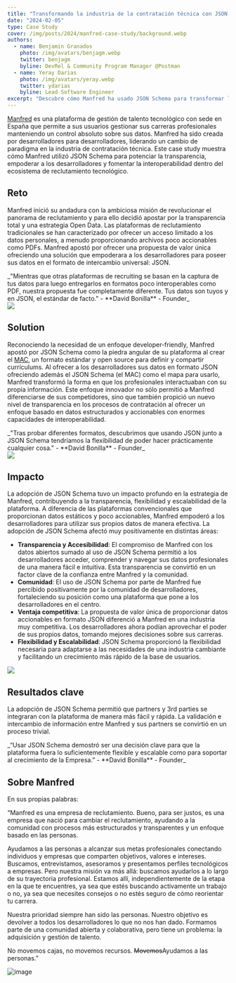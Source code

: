 ```yaml
---
title: "Transformando la industria de la contratación técnica con JSON Schema"
date: "2024-02-05"
type: Case Study
cover: /img/posts/2024/manfred-case-study/background.webp
authors:
  - name: Benjamin Granados
    photo: /img/avatars/benjagm.webp
    twitter: benjagm
    byline: DevRel & Community Program Manager @Postman
  - name: Yeray Darias
    photo: /img/avatars/yeray.webp
    twitter: ydarias
    byline: Lead Software Engineer
excerpt: "Descubre cómo Manfred ha usado JSON Schema para transformar la industria de la contratación técnica."
---
```

[Manfred](https://www.getmanfred.com/) es una plataforma de gestión de talento tecnológico con sede en España que permite a sus usuarios gestionar sus carreras profesionales manteniendo un control absoluto sobre sus datos. Manfred ha sido creada por desarrolladores para desarrolladores, liderando un cambio de paradigma en la industria de contratación técnica. Este case study muestra cómo Manfred utilizó JSON Schema para potenciar la transparencia, empoderar a los desarrolladores y fomentar la interoperabilidad dentro del ecosistema de reclutamiento tecnológico.

## Reto
Manfred inició su andadura con la ambiciosa misión de revolucionar el panorama de reclutamiento y para ello decidió apostar por la transparencia total y una estrategia Open Data. Las plataformas de reclutamiento tradicionales se han caracterizado por ofrecer un acceso limitado a los datos personales, a menudo proporcionando archivos poco accionables como PDFs. Manfred apostó por ofrecer una propuesta de valor única ofreciendo una solución que empoderara a los desarrolladores para poseer sus datos en el formato de intercambio universal: JSON.

<div className="text-2xl my-5 mx-8 border-gray-300 bg-gray-300 p-4 p-t-6 text-center">
  _"Mientras que otras plataformas de recruiting se basan en la captura de tus datos para luego entregarlos en formatos poco interoperables como PDF, nuestra propuesta fue completamente diferente. Tus datos son tuyos y en JSON, el estándar de facto." - **David Bonilla** - Founder_
</div>

<div className='flex flex-wrap justify-center items-center gap-4 w-full'>
    <img className='w-full md:w-full lg:w-3/5 xl:w-3/5 2xl:w-3/5 px-20' src='/img/posts/2024/manfred-case-study/period.webp'/>
</div>

## Solution
Reconociendo la necesidad de un enfoque developer-friendly, Manfred apostó por JSON Schema como la piedra angular de su plataforma al crear el [MAC](https://github.com/getmanfred/mac), un formato estándar y open source para definir y compartir currículums. Al ofrecer a los desarrolladores sus datos en formato JSON ofreciendo además el JSON Schema (el MAC) como el mapa para usarlo, Manfred transformó la forma en que los profesionales interactuaban con su propia información. Este enfoque innovador no sólo permitió a Manfred diferenciarse de sus competidores, sino que también propició un nuevo nivel de transparencia en los procesos de contratación al ofrecer un enfoque basado en datos estructurados y accionables con enormes capacidades de interoperabilidad.

<div className="text-2xl my-5 mx-8 border-gray-300 bg-gray-300 p-4 p-t-6">
  _"Tras probar diferentes formatos, descubrimos que usando JSON junto a JSON Schema tendríamos la flexibilidad de poder hacer prácticamente cualquier cosa." - **David Bonilla** - Founder_
</div>

<div className='flex flex-wrap justify-center items-center gap-4 w-full'>
    <img className='w-full md:w-full lg:w-3/5 xl:w-3/5 2xl:w-3/5 px-20 pt-10' src='/img/posts/2024/manfred-case-study/MAC_Structure.webp'/>
</div>

## Impacto
La adopción de JSON Schema tuvo un impacto profundo en la estrategia de Manfred, contribuyendo a la transparencia, flexibilidad y escalabilidad de la plataforma. A diferencia de las plataformas convencionales que proporcionan datos estáticos y poco accionables, Manfred empoderó a los desarrolladores para utilizar sus propios datos de manera efectiva. La adopción de JSON Schema afectó muy positivamente en distintas áreas:

* **Transparencia y Accesibilidad**: El compromiso de Manfred con los datos abiertos sumado al uso de JSON Schema permitió a los desarrolladores acceder, comprender y navegar sus datos profesionales de una manera fácil e intuitiva. Esta transparencia se convirtió en un factor clave de la confianza entre Manfred y la comunidad.
* **Comunidad**: El uso de JSON Schema por parte de Manfred fue percibido positivamente por la comunidad de desarrolladores, fortaleciendo su posición como una plataforma que pone a los desarrolladores en el centro.
* **Ventaja competitiva**: La propuesta de valor única de proporcionar datos accionables en formato JSON diferenció a Manfred en una industria muy competitiva. Los desarrolladores ahora podían aprovechar el poder de sus propios datos, tomando mejores decisiones sobre sus carreras.
* **Flexibilidad y Escalabilidad**: JSON Schema proporcionó la flexibilidad necesaria para adaptarse a las necesidades de una industria cambiante y facilitando un crecimiento más rápido de la base de usuarios. 

<div className='flex flex-wrap justify-center items-center gap-4 w-full'>
    <img className='w-full md:w-full lg:w-3/5 xl:w-3/5 2xl:w-3/5 px-20' src='/img/posts/2024/manfred-case-study/MAC_Export.webp'/>
</div>

## Resultados clave
La adopción de JSON Schema permitió que partners y 3rd parties se integraran con la plataforma de manera más fácil y rápida. La validación e intercambio de información entre Manfred y sus partners se convirtió en un proceso trivial.

<div className="text-2xl my-5 mx-8 border-gray-300 bg-gray-300 p-4 p-t-6 text-center mb-20">
  _“Usar JSON Schema demostró ser una decisión clave para que la plataforma fuera lo suficientemente flexible y escalable como para soportar al crecimiento de la Empresa.” - **David Bonilla** - Founder_
</div>

## Sobre Manfred
En sus propias palabras: 

<p>“Manfred es una empresa de reclutamiento. Bueno, para ser justos, es una empresa que nació para cambiar el reclutamiento, ayudando a la comunidad con procesos más estructurados y transparentes y un enfoque basado en las personas.</p>

<p>Ayudamos a las personas a alcanzar sus metas profesionales conectando individuos y empresas que comparten objetivos, valores e intereses. Buscamos, entrevistamos, asesoramos y presentamos perfiles tecnológicos a empresas. Pero nuestra misión va más allá: buscamos ayudarlos a lo largo de su trayectoria profesional. Estamos allí, independientemente de la etapa en la que te encuentres, ya sea que estés buscando activamente un trabajo o no, ya sea que necesites consejos o no estés seguro de cómo reorientar tu carrera.</p>

<p>Nuestra prioridad siempre han sido las personas. Nuestro objetivo es devolver a todos los desarrolladores lo que no nos han dado. Formamos parte de una comunidad abierta y colaborativa, pero tiene un problema: la adquisición y gestión de talento.</p> 

<p>No movemos cajas, no movemos recursos. <del>Movemos</del>Ayudamos a las personas.”</p>

<div className='flex flex-wrap justify-center items-center gap-4 w-full'>
    <img className='w-full md:w-full lg:w-3/5 xl:w-3/5 2xl:w-3/5 px-20 pt-10 pb-20' src='/img/posts/2024/manfred-case-study/manfred_team.webp' alt='image'/>
</div>